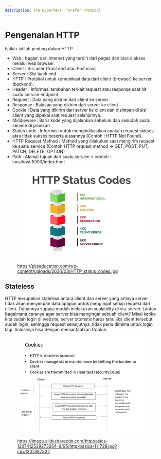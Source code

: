 ```yaml
---
description: The Hypertext Transfer Protocol
---
```


# Pengenalan HTTP

Istilah-istilah penting dalam HTTP

* Web : bagian dari internet yang terdiri dari pages dan bisa diakses melalui web browser.
* Client : Sisi user (front end atau Postman)
* Server : Sisi back end
* HTTP :  Protokol untuk komunikasi data dari client (browser) ke server (backend).
* Header : Informasi tambahan terkait request atau response saat hit suatu service endpoint
* Request : Data yang dikirim dari client ke server
* Response : Balasan yang dikirim dari server ke client&#x20;
* Cookie : Data yang dikirim dari server ke client dan disimpan di sisi client yang dipakai saat request selanjutnya.
* Middleware : Baris kode yang dijalankan sebelum dan sesudah suatu service di jalankan
* Status code : Informasi untuk mengindikasikan apakah request sukses atau tidak sukses beserta alasannya (Contoh : HTTP Not Found).
* HTTP Request Method : Method yang dilakukan saat mengirim request ke suatu service (Contoh HTTP request method -> GET, POST, PUT, PATCH, DELETE, OPTION)
* Path : Alamat tujuan dari suatu service-> contoh : localhost:5000/index.html

<figure><img src=".gitbook/assets/status code.jpg" alt=""><figcaption><p><a href="https://pijaeducation.com/wp-content/uploads/2020/03/HTTP_status_codes.jpg">https://pijaeducation.com/wp-content/uploads/2020/03/HTTP_status_codes.jpg</a></p></figcaption></figure>

## Stateless

HTTP merupakan stateless antara client dan server yang artinya server tidak akan menyimpan data apapun untuk mengingat setiap request dari client. Tujuannya supaya mudah melakukan scalability di sisi server. Lantas bagaimana caranya agar server bisa mengingat sebuah client? Misal ketika kita sudah login di website, server otomatis harus tahu jika client tersebut sudah login, sehingga request selanjutnya, tidak perlu diminta untuk login lagi. Solusinya bisa dengan memanfaatkan Cookie.

<figure><img src=".gitbook/assets/cookies.webp" alt=""><figcaption><p><a href="https://image.slidesharecdn.com/httpbasics-1207412539273264-9/95/http-basics-11-728.jpg?cb=1207387322">https://image.slidesharecdn.com/httpbasics-1207412539273264-9/95/http-basics-11-728.jpg?cb=1207387322</a></p></figcaption></figure>
